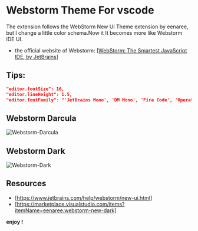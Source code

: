 # Webstorm Theme For vscode

The extension follows the WebStorm New UI Theme extension by eenaree, but I change a little color schema.Now it It becomes more like Webstorm IDE UI.

+ the official website of Webstorm: [[WebStorm: The Smartest JavaScript IDE, by JetBrains](https://www.jetbrains.com/webstorm/)]

## Tips:

~~~json
"editor.fontSize": 16,
"editor.lineHeight": 1.5,
"editor.fontFamily": "'JetBrains Mono', 'DM Mono', 'Fira Code', 'Operator Mono Lig'"
~~~

## Webstorm Darcula
![Webstorm-Darcula](https://cdn.jsdelivr.net/gh/dragon-hyl/webstorm-theme@master/images/Webstorm-Darcula.png)

## Webstorm Dark
![Webstorm-Dark](https://cdn.jsdelivr.net/gh/dragon-hyl/webstorm-theme@master/images/Webstorm-Dark.png)

## Resources
- [https://www.jetbrains.com/help/webstorm/new-ui.html]
- [https://marketplace.visualstudio.com/items?itemName=eenaree.webstorm-new-dark]

**enjoy !**